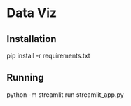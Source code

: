 # Data Viz

## Installation

pip install -r requirements.txt

## Running

python -m streamlit run streamlit_app.py
